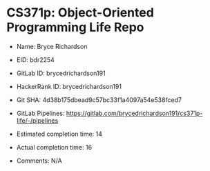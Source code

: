 # CS371p: Object-Oriented Programming Life Repo

* Name: Bryce Richardson

* EID: bdr2254

* GitLab ID: brycedrichardson191

* HackerRank ID: brycedrichardson191

* Git SHA: 4d38b175dbead9c57bc33f1a4097a54e538fced7

* GitLab Pipelines: https://gitlab.com/brycedrichardson191/cs371p-life/-/pipelines

* Estimated completion time: 14

* Actual completion time: 16

* Comments: N/A

